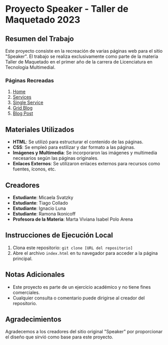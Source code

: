 # Proyecto Speaker - Taller de Maquetado 2023

## Resumen del Trabajo
Este proyecto consiste en la recreación de varias páginas web para el sitio "Speaker". El trabajo se realiza exclusivamente como parte de la materia Taller de Maquetado en el primer año de la carrera de Licenciatura en Tecnologia Multimedial.

### Páginas Recreadas
1. [Home](https://livedemo00.template-help.com/wt_prod-25861/#home)
2. [Services](https://livedemo00.template-help.com/wt_prod-25861/services.html)
3. [Single Service](https://livedemo00.template-help.com/wt_prod-25861/single-service.html)
4. [Grid Blog](https://livedemo00.template-help.com/wt_prod-25861/grid-blog.html)
5. [Blog Post](https://livedemo00.template-help.com/wt_prod-25861/blog-post.html)

## Materiales Utilizados
- **HTML**: Se utilizó para estructurar el contenido de las páginas.
- **CSS**: Se empleó para estilizar y dar formato a las páginas.
- **Imágenes y Multimedia**: Se incorporaron las imágenes y multimedia necesarios según las páginas originales.
- **Enlaces Externos**: Se utilizaron enlaces externos para recursos como fuentes, íconos, etc.

## Creadores
- **Estudiante**: Micaela Svatzky
- **Estudiante**: Tiago Collado
- **Estudiante**: Ignacio Luna
- **Estudiante**: Ramona Ikonicoff
- **Profesora de la Materia**: Marta Viviana Isabel Polo Arena

## Instrucciones de Ejecución Local
1. Clona este repositorio: `git clone [URL del repositorio]`
2. Abre el archivo `index.html` en tu navegador para acceder a la página principal.

## Notas Adicionales
- Este proyecto es parte de un ejercicio académico y no tiene fines comerciales.
- Cualquier consulta o comentario puede dirigirse al creador del repositorio.

## Agradecimientos
Agradecemos a los creadores del sitio original "Speaker" por proporcionar el diseño que sirvió como base para este proyecto.
